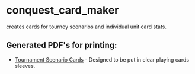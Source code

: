 # conquest_card_maker
creates cards for tourney scenarios and individual unit card stats. 

## Generated PDF's for printing:

* [Tournament Scenario Cards](tourney_pack_card_maker/playing_cards.pdf) - Designed to be put in clear playing cards sleeves.
